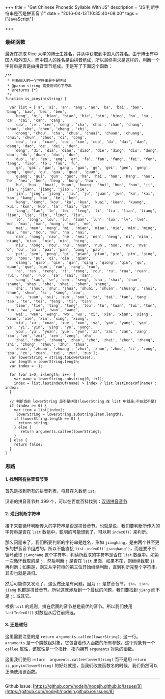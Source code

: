 +++
title = "Get Chinese Phonetic Syllable With JS"
description = "JS 判断字符串是否是拼音音节"
date = "2016-04-13T10:35:40+08:00"
tags = ["JavaScript"]

+++



### 最终函数

最近在抓取 Rice 大学的博士生姓名，并从中获取到中国人的姓名。由于博士有中国人和外国人，而中国人的姓名是由拼音组成，所以最终需求是这样的，判断一个字符串是否是由拼音音节组成。于是写了下面这个函数：

<!--more-->

```
/**
 * 判断输入的一个字符串是不是拼音
 * @param string 需要测试的字符串
 * @returns {*}
 */
function is_pinyin(string) {

  var list = ['a', 'ai', 'an', 'ang', 'ao', 'ba', 'bai', 'ban', 'bang', 'bao', 'bei', 'ben',
    'beng', 'bi', 'bian', 'biao', 'bie', 'bin', 'bing', 'bo', 'bu', 'ca', 'cai', 'can', 'cang',
    'cao', 'ce', 'cen', 'ceng', 'cha', 'chai', 'chan', 'chang', 'chao', 'che', 'chen', 'cheng', 'chi',
    'chong', 'chou', 'chu', 'chua', 'chuai', 'chuan', 'chuang', 'chui', 'chun', 'chuo', 'ci', 'cong',
    'cou', 'cu', 'cuan', 'cui', 'cun', 'cuo', 'da', 'dai', 'dan', 'dang', 'dao', 'de', 'dei', 'den',
    'deng', 'di', 'dia', 'dian', 'diao', 'die', 'ding', 'diu', 'dong', 'dou', 'du', 'duan', 'dui', 'dun',
    'duo', 'e', 'en', 'eng', 'er', 'fa', 'fan', 'fang', 'fei', 'fen', 'feng', 'fiao', 'fo', 'fou', 'fu',
    'ga', 'gai', 'gan', 'gang', 'gao', 'ge', 'gei', 'gen', 'geng', 'gong', 'gou', 'gu', 'gua', 'guai', 'guan',
    'guang', 'gui', 'gun', 'guo', 'ha', 'hai', 'han', 'hang', 'hao', 'he', 'hei', 'hen', 'heng', 'hong', 'hou',
    'hu', 'hua', 'huai', 'huan', 'huang', 'hui', 'hun', 'huo', 'ji', 'jia', 'jian', 'jiang', 'jiao', 'jie',
    'jin', 'jing', 'jiong', 'jiu', 'ju', 'juan', 'jue', 'ka', 'kai', 'kan', 'kang', 'kao', 'ke', 'ken',
    'keng', 'kong', 'kou', 'ku', 'kua', 'kuai', 'kuan', 'kuang', 'kui', 'kun', 'kuo', 'la', 'lai', 'lan',
    'lang', 'lao', 'le', 'lei', 'leng', 'li', 'lia', 'lian', 'liang', 'liao', 'lie', 'lin', 'ling', 'liu',
    'lo', 'long', 'lou', 'lu', 'luan', 'lun', 'luo', 'lv', 'lve', 'ma', 'mai', 'man', 'mang', 'mao', 'me',
    'mei', 'men', 'meng', 'mi', 'mian', 'miao', 'mie', 'min', 'ming', 'miu', 'mo', 'mou', 'mu', 'na', 'nai',
    'nan', 'nang', 'nao', 'ne', 'nei', 'nen', 'neng', 'ni', 'nian', 'niang', 'niao', 'nie', 'nin', 'ning',
    'niu', 'nong', 'nou', 'nu', 'nuan', 'nun', 'nuo', 'nv', 'nve', 'o', 'ou', 'pa', 'pai', 'pan', 'pang', 'pao',
    'pei', 'pen', 'peng', 'pi', 'pian', 'piao', 'pie', 'pin', 'ping', 'po', 'pou', 'pu', 'qi', 'qia', 'qian',
    'qiang', 'qiao', 'qie', 'qin', 'qing', 'qiong', 'qiu', 'qu', 'quan', 'que', 'qun', 'ran', 'rang', 'rao',
    're', 'ren', 'reng', 'ri', 'rong', 'rou', 'ru', 'rua', 'ruan', 'rui', 'run', 'ruo', 'sa', 'sai', 'san',
    'sang', 'sao', 'se', 'sen', 'seng', 'sha', 'shai', 'shan', 'shang', 'shao', 'she', 'shei', 'shen', 'sheng',
    'shi', 'shou', 'shu', 'shua', 'shuai', 'shuan', 'shuang', 'shui', 'shun', 'shuo', 'si', 'song', 'sou',
    'su', 'suan', 'sui', 'sun', 'suo', 'ta', 'tai', 'tan', 'tang', 'tao', 'te', 'tei', 'teng', 'ti', 'tian',
    'tiao', 'tie', 'ting', 'tong', 'tou', 'tu', 'tuan', 'tui', 'tun', 'tuo', 'wa', 'wai', 'wan', 'wang',
    'wei', 'wen', 'weng', 'wo', 'wu', 'xi', 'xia', 'xian', 'xiang', 'xiao', 'xie', 'xin', 'xing', 'xiong',
    'xiu', 'xu', 'xuan', 'xue', 'xun', 'ya', 'yan', 'yang', 'yao', 'ye', 'yi', 'yin', 'ying', 'yo', 'yong',
    'you', 'yu', 'yuan', 'yue', 'yun', 'za', 'zai', 'zan', 'zang', 'zao', 'ze', 'zei', 'zen', 'zeng', 'zha',
    'zhai', 'zhan', 'zhang', 'zhao', 'zhe', 'zhei', 'zhen', 'zheng', 'zhi', 'zhong', 'zhou', 'zhu', 'zhua',
    'zhuai', 'zhuan', 'zhuang', 'zhui', 'zhun', 'zhuo', 'zi', 'zong', 'zou', 'zu', 'zuan', 'zui', 'zun', 'zuo'];
  var lowerString = string.toLowerCase();
  var length = lowerString.length;
  var index = -1;

  for (var i=0; i<length; i++) {
    var name = lowerString.substring(0, i+1);
    index = list.lastIndexOf(name) > index ? list.lastIndexOf(name) : index;
  }
  
  // 判断当前 lowerString 是不是拼音(lowerString 在 list 中就是;不在就不是)
  if (index >= 0) {
    var item = list[index];
     lowerString = lowerString.substring(item.length);
    if (lowerString.length == 0) {
      return string;
    } else {
       return arguments.callee(lowerString);
    }
  } else {
    return false;
  }
}
```

### 思路

#### 1. 找到所有拼音音节表

首先是找到所有的拼音列表，将其存入数组 `ist`。

汉语的拼音音节共 399 个，可以在百度百科找到：[汉语拼音音节](http://baike.baidu.com/view/1253220.htm)

#### 2. 递归判断字符串

接下来要循环判断传入的字符串是否是拼音音节。也就是说，我们要判断所传入的字符串是否在 `lsit` 数组中，聪明的可能想到了，可以用 `indexOf()` 来判断。

那么问题来了，我们所要判断的字符串是姓名，形如 `jianghang`，是由两个甚至更多的拼音音节组成的。所以不能直接 `list.indexOf('jianghang')`，而是要不断循环截取 `jianghang` 这个字符串，判读所截取的字符串是否在 `list` 数组中。如第一次循环截取的是 `j`，然后判断 `j` 是否在 `lsit` 里面，如果不在，则继续截取 `ji` 再判断；如果是，则又从字符串的第三位开始继续判断，直到判断完整个字符串。其实也就是递归。

然后可能你又发现了，这么做还是有问题。因为 `ji` 是拼音音节，`jia`、`jian`、`jiang` 也都是拼音音节。所以这就涉及到一个最优的问题，我们要找到 `jiang` 而不是 `ji` 或其它。

根据 `lsit` 的规则，排在后面的音节总是最优的音节。所以我们使用 `lastIndexOf()` 对数组从后往前筛选。

#### 3. 还是递归

这里需要注意的是 `return arguments.callee(lowerString);` 这一行。`arguments` 是一个类数组对象，它包含着传入函数的所有参数。这个对象有一个 `callee` 属性，该属性是一个指针，指向拥有 `arguments` 对象的函数。

这里我们使用 `return  arguments.callee(lowerString)` 而不是用 `return is_pinyin(lowerString)` 的好处就是，当我们改变函数名的时候，我们仍然可以正确使用该函数。


---
Github Issue: [https://github.com/nodejh/nodejh.github.io/issues/8](https://github.com/nodejh/nodejh.github.io/issues/8)
